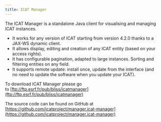 ```yaml
---
title: ICAT Manager
---
```


The ICAT Manager is a standalone Java client for visualising and
managing ICAT instances.

- It works for any version of ICAT starting from version 4.2.0 thanks
  to a JAX-WS dynamic client.
- It allows display, editing and creation of any ICAT entity (based on
  your access rights).
- It has configurable pagination, adapted to large instances. Sorting
  and filtering entities on any field.
- It supports remote update: install once, update from the interface
  (and no need to update the software when you update your ICAT).

To download ICAT Manager please go
to [ftp://ftp.esrf.fr/pub/bliss/icatmanager](ftp://ftp.esrf.fr/pub/bliss/icatmanager)

The source code can be found on GitHub at
[https://github.com/icatproject/manager.icat-manager](https://github.com/icatproject/manager.icat-manager)

